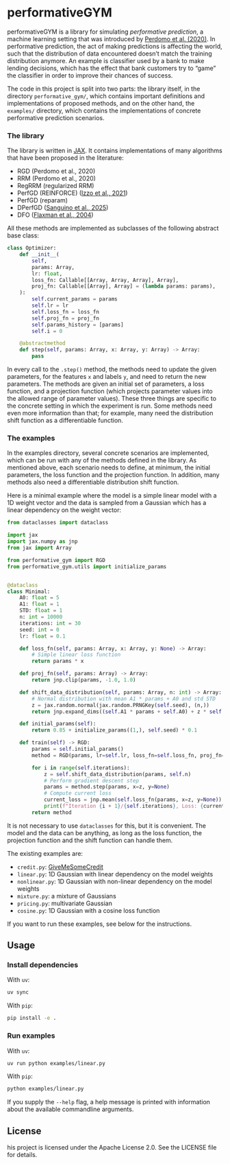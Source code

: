 # performativeGYM

performativeGYM is a library for simulating *performative prediction*, a machine learning setting that was introduced by [Perdomo et al. (2020)](https://proceedings.mlr.press/v119/perdomo20a.html). In performative prediction, the act of making predictions is affecting the world, such that the distribution of data encountered doesn’t match the training distribution anymore. An example is classifier used by a bank to make lending decisions, which has the effect that bank customers try to “game” the classifier in order to improve their chances of success.

The code in this project is split into two parts: the library itself, in the directory `performative_gym/`, which contains important definitions and implementations of proposed methods, and on the other hand, the `examples/` directory, which contains the implementations of concrete performative prediction scenarios.

### The library
The library is written in [JAX](https://jax.dev). It contains implementations of many algorithms that have been proposed in the literature:

- RGD (Perdomo et al., 2020)
- RRM (Perdomo et al., 2020)
- RegRRM (regularized RRM)
- PerfGD (REINFORCE) ([Izzo et al., 2021](https://arxiv.org/abs/2102.07698))
- PerfGD (reparam)
- DPerfGD ([Sanguino et al., 2025](https://arxiv.org/abs/2506.09044))
- DFO ([Flaxman et al., 2004](https://arxiv.org/abs/cs/0408007))

All these methods are implemented as subclasses of the following abstract base class:

```python
class Optimizer:
    def __init__(
        self,
        params: Array,
        lr: float,
        loss_fn: Callable[[Array, Array, Array], Array],
        proj_fn: Callable[[Array], Array] = (lambda params: params),
    ):
        self.current_params = params
        self.lr = lr
        self.loss_fn = loss_fn
        self.proj_fn = proj_fn
        self.params_history = [params]
        self.i = 0

    @abstractmethod
    def step(self, params: Array, x: Array, y: Array) -> Array:
        pass
```

In every call to the `.step()` method, the methods need to update the given parameters, for the features `x` and labels `y`, and need to return the new parameters. The methods are given an initial set of parameters, a loss function, and a projection function (which projects parameter values into the allowed range of parameter values). These three things are specific to the concrete setting in which the experiment is run. Some methods need even more information than that; for example, many need the distribution shift function as a differentiable function.

### The examples
In the examples directory, several concrete scenarios are implemented, which can be run with any of the methods defined in the library. As mentioned above, each scenario needs to define, at minimum, the initial parameters, the loss function and the projection function. In addition, many methods also need a differentiable distribution shift function.

Here is a minimal example where the model is a simple linear model with a 1D weight vector and the data is sampled from a Gaussian which has a linear dependency on the weight vector:

```python
from dataclasses import dataclass

import jax
import jax.numpy as jnp
from jax import Array

from performative_gym import RGD
from performative_gym.utils import initialize_params


@dataclass
class Minimal:
    A0: float = 5
    A1: float = 1
    STD: float = 1
    n: int = 10000
    iterations: int = 30
    seed: int = 0
    lr: float = 0.1

    def loss_fn(self, params: Array, x: Array, y: None) -> Array:
        # Simple linear loss function
        return params * x

    def proj_fn(self, params: Array) -> Array:
        return jnp.clip(params, -1.0, 1.0)

    def shift_data_distribution(self, params: Array, n: int) -> Array:
        # Normal distribution with mean A1 * params + A0 and std STD
        z = jax.random.normal(jax.random.PRNGKey(self.seed), (n,))
        return jnp.expand_dims((self.A1 * params + self.A0) + z * self.STD, axis=1)

    def initial_params(self):
        return 0.85 + initialize_params((1,), self.seed) * 0.1

    def train(self) -> RGD:
        params = self.initial_params()
        method = RGD(params, lr=self.lr, loss_fn=self.loss_fn, proj_fn=self.proj_fn)

        for i in range(self.iterations):
            z = self.shift_data_distribution(params, self.n)
            # Perform gradient descent step
            params = method.step(params, x=z, y=None)
            # Compute current loss
            current_loss = jnp.mean(self.loss_fn(params, x=z, y=None))
            print(f"Iteration {i + 1}/{self.iterations}, Loss: {current_loss:.4f}")
        return method
```

It is not necessary to use `dataclasses` for this, but it is convenient. The model and the data can be anything, as long as the loss function, the projection function and the shift function can handle them.

The existing examples are:

- `credit.py`: [GiveMeSomeCredit](https://www.kaggle.com/c/GiveMeSomeCredit/overview)
- `linear.py`: 1D Gaussian with linear dependency on the model weights
- `nonlinear.py`: 1D Gaussian with non-linear dependency on the model weights
- `mixture.py`: a mixture of Gaussians
- `pricing.py`: multivariate Gaussian
- `cosine.py`: 1D Gaussian with a cosine loss function

If you want to run these examples, see below for the instructions.
## Usage

### Install dependencies

With `uv`:
```sh
uv sync
```

With `pip`:
```sh
pip install -e .
```

### Run examples

With `uv`:
```sh
uv run python examples/linear.py
```

With `pip`:
```sh
python examples/linear.py
```

If you supply the `--help` flag, a help message is printed with information about the available commandline arguments.

## License
his project is licensed under the Apache License 2.0. See the LICENSE file for details.
